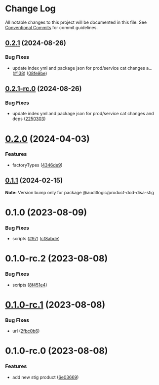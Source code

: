 # Change Log

All notable changes to this project will be documented in this file.
See [Conventional Commits](https://conventionalcommits.org) for commit guidelines.

## [0.2.1](https://github.com/auditlogic/product/compare/@auditlogic/product-dod-disa-stig@0.2.0...@auditlogic/product-dod-disa-stig@0.2.1) (2024-08-26)


### Bug Fixes

* update index yml and package json for prod/service cat changes a… ([#138](https://github.com/auditlogic/product/issues/138)) ([08fe9be](https://github.com/auditlogic/product/commit/08fe9beb1c8457462a19bc69caa02e6212d97e1a))





## [0.2.1-rc.0](https://github.com/auditlogic/product/compare/@auditlogic/product-dod-disa-stig@0.2.0...@auditlogic/product-dod-disa-stig@0.2.1-rc.0) (2024-08-26)


### Bug Fixes

* update index yml and package json for prod/service cat changes and deps ([2250303](https://github.com/auditlogic/product/commit/225030363a363608240135b7ebed386b28f01e4b))





# [0.2.0](https://github.com/auditlogic/product/compare/@auditlogic/product-dod-disa-stig@0.1.1...@auditlogic/product-dod-disa-stig@0.2.0) (2024-04-03)


### Features

* factoryTypes ([4346de9](https://github.com/auditlogic/product/commit/4346de92693aee892fccf725338ffc7b80ab182b))





## [0.1.1](https://github.com/auditlogic/product/compare/@auditlogic/product-dod-disa-stig@0.1.0...@auditlogic/product-dod-disa-stig@0.1.1) (2024-02-15)

**Note:** Version bump only for package @auditlogic/product-dod-disa-stig





# 0.1.0 (2023-08-09)


### Bug Fixes

* scripts ([#97](https://github.com/auditlogic/product/issues/97)) ([cf8abde](https://github.com/auditlogic/product/commit/cf8abde2ac0e7ff2b2070fdd0927a2f7cfab5d43))





# 0.1.0-rc.2 (2023-08-08)


### Bug Fixes

* scripts ([8f451e4](https://github.com/auditlogic/product/commit/8f451e488f4bf35d09c5f34eb39045aeb016f85e))





# [0.1.0-rc.1](https://github.com/auditlogic/product/compare/@auditlogic/product-dod-disa-stig@0.1.0-rc.0...@auditlogic/product-dod-disa-stig@0.1.0-rc.1) (2023-08-08)


### Bug Fixes

* url ([2fbc0b6](https://github.com/auditlogic/product/commit/2fbc0b6645a10b1700a32a61660447666ff9d78e))





# 0.1.0-rc.0 (2023-08-08)


### Features

* add new stig product ([6e03669](https://github.com/auditlogic/product/commit/6e03669e17ced988e0383f2dbf8f20aa4748155d))
